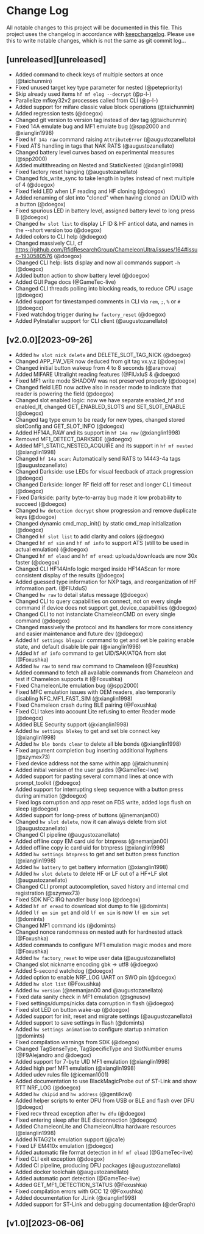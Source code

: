 # Change Log
All notable changes to this project will be documented in this file.
This project uses the changelog in accordance with [keepchangelog](http://keepachangelog.com/). Please use this to write notable changes, which is not the same as git commit log...

## [unreleased][unreleased]
 - Added command to check keys of multiple sectors at once (@taichunmin)
 - Fixed unused target key type parameter for nested (@petepriority)
 - Skip already used items `hf mf elog --decrypt` (@p-l-)
 - Parallelize mfkey32v2 processes called from CLI (@p-l-)
 - Added support for mifare classic value block operations (@taichunmin)
 - Added regression tests (@doegox)
 - Changed git version to version tag instead of dev tag (@taichunmin)
 - Fixed 14A emulate bug and MF1 emulate bug (@spp2000 and @xianglin1998)
 - Fixed `hf 14a raw` command raising `AttributeError` (@augustozanellato)
 - Fixed ATS handling in tags that NAK RATS (@augustozanellato)
 - Changed battery level curves based on experimental measures (@spp2000)
 - Added multithreading on Nested and StaticNested (@xianglin1998)
 - Fixed factory reset hanging (@augustozanellato)
 - Changed fds_write_sync to take length in bytes instead of next multiple of 4 (@doegox)
 - Fixed field LED when LF reading and HF cloning (@doegox)
 - Added renaming of slot into "cloned" when having cloned an ID/UID with a button (@doegox)
 - Fixed spurious LED in battery level, assigned battery level to long press B (@doegox)
 - Changed `hw slot list` to display LF ID & HF anticol data, and names in the --short version too (@doegox)
 - Added colors to CLI help (@doegox)
 - Changed massively CLI, cf https://github.com/RfidResearchGroup/ChameleonUltra/issues/164#issue-1930580576 (@doegox)
 - Changed CLI help: lists display and now all commands support `-h` (@doegox)
 - Added button action to show battery level (@doegox)
 - Added GUI Page docs (@GameTec-live)
 - Changed CLI threads polling into blocking reads, to reduce CPU usage (@doegox)
 - Added support for timestamped comments in CLI via `rem`, `;`, `%` or `#` (@doegox)
 - Fixed watchdog trigger during `hw factory_reset` (@doegox)
 - Added PyInstaller support for CLI client (@augustozanellato)

## [v2.0.0][2023-09-26]
 - Added `hw slot nick delete` and DELETE_SLOT_TAG_NICK (@doegox)
 - Changed APP_FW_VER now deduced from git tag vx.y.z (@doegox)
 - Changed initial button wakeup from 4 to 8 seconds (@aramova)
 - Added MIFARE Ultralight reading features (@FlUxIuS & @doegox)
 - Fixed MF1 write mode SHADOW was not preserved properly (@doegox)
 - Changed field LED now active also in reader mode to indicate that reader is powering the field (@doegox)
 - Changed slot enabled logic: now we have separate enabled_hf and enabled_lf, changed GET_ENABLED_SLOTS and SET_SLOT_ENABLE (@doegox)
 - Changed tag type enum to be ready for new types, changed stored slotConfig and GET_SLOT_INFO (@doegox)
 - Added HF14A_RAW and its support in `hf 14a raw` (@xianglin1998)
 - Removed MF1_DETECT_DARKSIDE (@doegox)
 - Added MF1_STATIC_NESTED_ACQUIRE and its support in `hf mf nested` (@xianglin1998)
 - Changed `hf 14a scan`: Automatically send RATS to 14443-4a tags (@augustozanellato)
 - Changed Darkside: use LEDs for visual feedback of attack progression (@doegox)
 - Changed Darkside: longer RF field off for reset and longer CLI timeout (@doegox)
 - Fixed Darkside: parity byte-to-array bug made it low probability to succeed (@doegox)
 - Changed `hw detection decrypt` show progression and remove duplicate keys (@doegox)
 - Changed dynamic cmd_map_init() by static cmd_map initialization (@doegox)
 - Changed `hf slot list` to add clarity and colors (@doegox)
 - Changed `hf mf sim` and `hf mf info` to support ATS (still to be used in actual emulation) (@doegox)
 - Changed `hf mf eload` and `hf mf eread`: uploads/downloads are now 30x faster (@doegox)
 - Changed CLI HF14AInfo logic merged inside HF14AScan for more consistent display of the results (@doegox)
 - Added guessed type information for NXP tags, and reorganization of HF information part. (@FlUxIuS)
 - Changed `hw raw` to detail status message (@doegox)
 - Changed CLI to query capabilities on connect, not on every single command if device does not support get_device_capabilities (@doegox)
 - Changed CLI to not instanciate ChameleonCMD on every single command (@doegox)
 - Changed massively the protocol and its handlers for more consistency and easier maintenance and future dev (@doegox)
 - Added `hf settings blepair` command to get and set ble pairing enable state, and default disable ble pair (@xianglin1998)
 - Added `hf mf info` command to get UID/SAK/ATQA from slot (@Foxushka)
 - Added `hw raw` to send raw command to Chameleon (@Foxushka)
 - Added command to fetch all available commands from Chameleon and test if Chameleon supports it (@Foxushka)
 - Fixed ChameleonLite emulation bug (@spp2000)
 - Fixed MFC emulation issues with OEM readers, also temporarily disabling NFC_MF1_FAST_SIM (@xianglin1998)
 - Fixed Chameleon crash during BLE pairing (@Foxushka)
 - Fixed CLI takes into account Lite refusing to enter Reader mode (@doegox)
 - Added BLE Security support (@xianglin1998)
 - Added `hw settings blekey` to get and set ble connect key (@xianglin1998)
 - Added `hw ble bonds clear` to delete all ble bonds (@xianglin1998)
 - Fixed argument completion bug inserting additional hyphens (@szymex73)
 - Fixed device address not the same within app (@taichunmin)
 - Added initial version of the user guides (@GameTec-live)
 - Added support for pasting several command lines at once with prompt_toolkit (@doegox)
 - Added support for interrupting sleep sequence with a button press during animation (@doegox)
 - Fixed logs corruption and app reset on FDS write, added logs flush on sleep (@doegox)
 - Added support for long-press of buttons (@nemanjan00)
 - Changed `hw slot delete`, now it can always delete from slot (@augustozanellato)
 - Changed CI pipeline (@augustozanellato)
 - Added offline copy EM card uid for btnpress (@nemanjan00)
 - Added offline copy ic card uid for btnpress (@xianglin1998)
 - Added `hw settings btnpress` to get and set button press function (@xianglin1998)
 - Added `hw battery` to get battery information (@xianglin1998)
 - Added `hw slot delete` to delete HF or LF out of a HF+LF slot (@augustozanellato)
 - Changed CLI prompt autocompletion, saved history and internal cmd registration (@szymex73)
 - Fixed SDK NFC IRQ handler busy loop (@doegox)
 - Added `hf mf eread` to download slot dump to file (@domints)
 - Added `lf em sim get` and old `lf em sim` is now `lf em sim set` (@domints)
 - Changed MF1 command ids (@domints)
 - Changed nonce randomness on nested auth for hardnested attack (@Foxushka)
 - Added commands to configure MF1 emulation magic modes and more (@Foxushka)
 - Added `hw factory_reset` to wipe user data (@augustozanellato)
 - Changed slot nickname encoding gbk -> utf8 (@doegox)
 - Added 5-second watchdog (@doegox)
 - Added option to enable NRF_LOG UART on SWO pin (@doegox)
 - Added `hw slot list` (@Foxushka)
 - Added `hw version` (@nemanjan00 and @augustozanellato)
 - Fixed data sanity check in MF1 emulation (@sgnusov)
 - Fixed settings/dumps/nicks data corruption in flash (@doegox)
 - Fixed slot LED on button wake-up (@doegox)
 - Added support for init, reset and migrate settings (@augustozanellato)
 - Added support to save settings in flash (@domints)
 - Added `hw settings animation` to configure startup animation (@domints)
 - Fixed compilation warnings from SDK (@doegox)
 - Changed TagSenseType, TagSpecificType and SlotNumber enums (@F9Alejandro and @doegox)
 - Added support for 7-byte UID MF1 emulation (@xianglin1998)
 - Added high perf MF1 emulation (@xianglin1998)
 - Added udev rules file (@iceman1001)
 - Added documentation to use BlackMagicProbe out of ST-Link and show RTT NRF_LOG (@doegox)
 - Added `hw chipid` and `hw address` (@gentilkiwi)
 - Added helper scripts to enter DFU from USB or BLE and flash over DFU (@doegox)
 - Fixed recv thread exception after `hw dfu` (@doegox)
 - Fixed entering sleep after BLE disconnection (@doegox)
 - Added ChameleonLite and ChameleonUltra hardware resources (@xianglin1998)
 - Added NTAG21x emulation support (@ca1e)
 - Fixed LF EM410x emulation (@doegox)
 - Added automatic file format detection in `hf mf eload` (@GameTec-live)
 - Fixed CLI exit exception (@doegox)
 - Added CI pipeline, producing DFU packages (@augustozanellato)
 - Added docker toolchain (@augustozanellato)
 - Added automatic port detection (@GameTec-live)
 - Added GET_MF1_DETECTION_STATUS (@Foxushka)
 - Fixed compilation errors with GCC 12 (@Foxushka)
 - Added documentation for JLink (@xianglin1998)
 - Added support for ST-Link and debugging documentation (@derGraph)

## [v1.0][2023-06-06]
